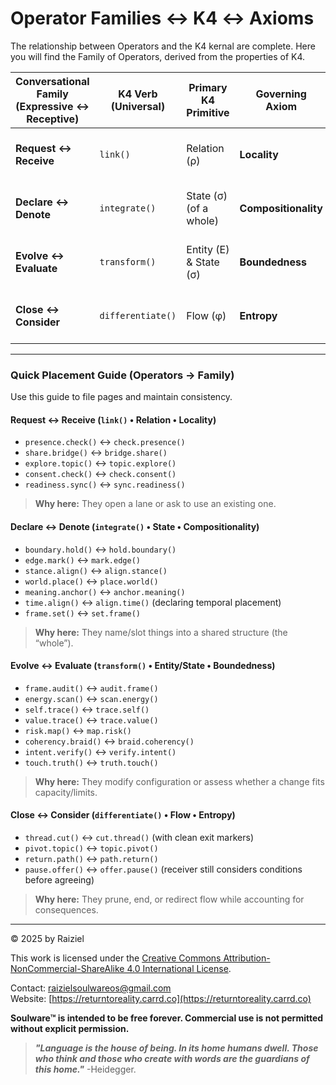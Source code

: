 # Operator Families ↔ K4 ↔ Axioms

The relationship between Operators and the K4 kernal are complete. Here you will find the Family of Operators, derived from the properties of K4.

| Conversational Family (Expressive ↔ Receptive) | K4 Verb (Universal) | Primary K4 Primitive   | Governing Axiom      | What This Family Does                                        |
| ---------------------------------------------- | ------------------- | ---------------------- | -------------------- | ------------------------------------------------------------ |
| **Request ↔ Receive**                          | `link()`            | Relation (ρ)           | **Locality**         | Open/accept a channel. A move is only valid along real relations. |
| **Declare ↔ Denote**                           | `integrate()`       | State (σ) (of a whole) | **Compositionality** | Bind/locate parts into a coherent whole; name the slot a thing occupies. |
| **Evolve ↔ Evaluate**                          | `transform()`       | Entity (E) & State (σ) | **Boundedness**      | Change/configure within limits; check capacity/sustainability of the change. |
| **Close ↔ Consider**                           | `differentiate()`   | Flow (φ)               | **Entropy**          | Cut/split/end; account for fallout and preserve thread hygiene. |

------



### Quick Placement Guide (Operators → Family)



Use this guide to file pages and maintain consistency.



#### Request ↔ Receive (`link()` • Relation • Locality)



- `presence.check()` ↔ `check.presence()`
- `share.bridge()` ↔ `bridge.share()`
- `explore.topic()` ↔ `topic.explore()`
- `consent.check()` ↔ `check.consent()`
- `readiness.sync()` ↔ `sync.readiness()`

> **Why here:** They open a lane or ask to use an existing one.



#### Declare ↔ Denote (`integrate()` • State • Compositionality)



- `boundary.hold()` ↔ `hold.boundary()`
- `edge.mark()` ↔ `mark.edge()`
- `stance.align()` ↔ `align.stance()`
- `world.place()` ↔ `place.world()`
- `meaning.anchor()` ↔ `anchor.meaning()`
- `time.align()` ↔ `align.time()` (declaring temporal placement)
- `frame.set()` ↔ `set.frame()`

> **Why here:** They name/slot things into a shared structure (the “whole”).



#### Evolve ↔ Evaluate (`transform()` • Entity/State • Boundedness)



- `frame.audit()` ↔ `audit.frame()`
- `energy.scan()` ↔ `scan.energy()`
- `self.trace()` ↔ `trace.self()`
- `value.trace()` ↔ `trace.value()`
- `risk.map()` ↔ `map.risk()`
- `coherency.braid()` ↔ `braid.coherency()`
- `intent.verify()` ↔ `verify.intent()`
- `touch.truth()` ↔ `truth.touch()`

> **Why here:** They modify configuration or assess whether a change fits capacity/limits.



#### Close ↔ Consider (`differentiate()` • Flow • Entropy)



- `thread.cut()` ↔ `cut.thread()` (with clean exit markers)
- `pivot.topic()` ↔ `topic.pivot()`
- `return.path()` ↔ `path.return()`
- `pause.offer()` ↔ `offer.pause()` (receiver still considers conditions before agreeing)

> **Why here:** They prune, end, or redirect flow while accounting for consequences.

---

© 2025 by Raiziel

This work is licensed under the [Creative Commons Attribution-NonCommercial-ShareAlike 4.0 International License](https://creativecommons.org/licenses/by-nc-sa/4.0/).

Contact: [raizielsoulwareos@gmail.com](mailto:raizielsoulwareos@gmail.com)  
Website: [https://returntoreality.carrd.co](https://returntoreality.carrd.co)

**Soulware™ is intended to be free forever. Commercial use is not permitted without explicit permission.**



> ***"Language is the house of being. In its home humans dwell. Those who think and those who create with words are the guardians of this home."***
-Heidegger.
